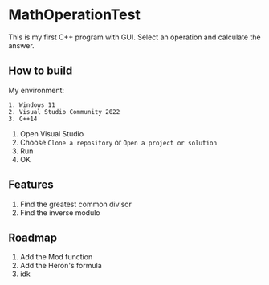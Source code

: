 # MathOperationTest
This is my first C++ program with GUI. Select an operation and calculate the answer.

## How to build
My environment:
```
1. Windows 11 
2. Visual Studio Community 2022
3. C++14
```

1. Open Visual Studio
2. Choose ```Clone a repository``` or ```Open a project or solution```
3. Run
4. OK

## Features
1. Find the greatest common divisor
2. Find the inverse modulo

## Roadmap
1. Add the Mod function
2. Add the Heron's formula
3. idk

## 
